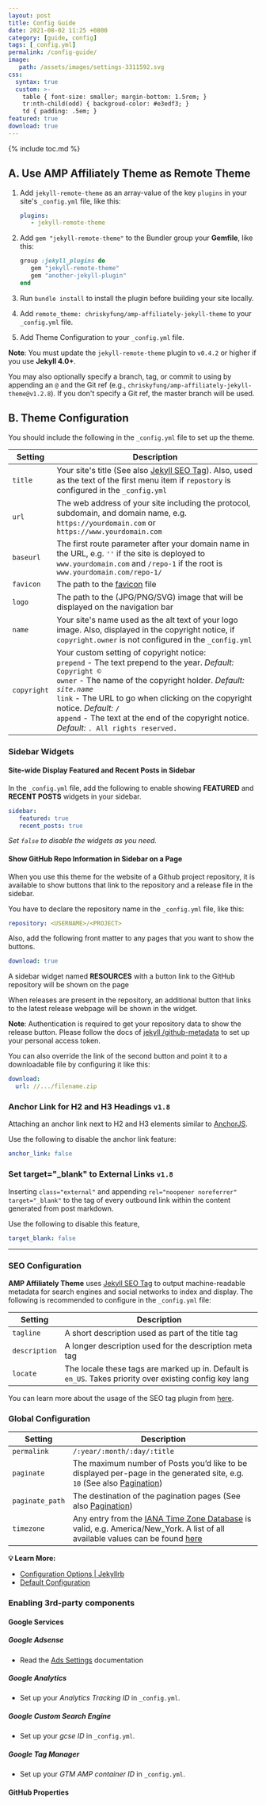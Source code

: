 ```yaml
---
layout: post
title: Config Guide
date: 2021-08-02 11:25 +0800
category: [guide, config]
tags: [_config.yml]
permalink: /config-guide/
image: 
   path: /assets/images/settings-3311592.svg
css:
  syntax: true
  custom: >-
    table { font-size: smaller; margin-bottom: 1.5rem; }
    tr:nth-child(odd) { backgroud-color: #e3edf3; }
    td { padding: .5em; }
featured: true
download: true
---
```


{% include toc.md %}

## A. Use AMP Affiliately Theme as Remote Theme

1. Add `jekyll-remote-theme` as an array-value of the key `plugins` in your site's `_config.yml` file, like this:

   ```yaml
   plugins:
      - jekyll-remote-theme
   ```

2. Add `gem "jekyll-remote-theme"` to the Bundler group your **Gemfile**, like this:

   ```ruby
   group :jekyll_plugins do
      gem "jekyll-remote-theme"
      gem "another-jekyll-plugin"
   end
   ```

3. Run `bundle install` to install the plugin before building your site locally.

4. Add `remote_theme: chriskyfung/amp-affiliately-jekyll-theme` to your `_config.yml` file.

5. Add Theme Configuration to your `_config.yml` file.

**Note**: You must update the `jekyll-remote-theme` plugin to `v0.4.2` or higher if you use **Jekyll 4.0+**.

You may also optionally specify a branch, tag, or commit to using by appending an `@` and the Git ref (e.g., `chriskyfung/amp-affiliately-jekyll-theme@v1.2.8`). If you don't specify a Git ref, the master branch will be used.

## B. Theme Configuration

You should include the following in the `_config.yml` file to set up the theme.

| Setting            | Description |
| ------------------ | ----------- |
| `title`            | Your site's title (See also [Jekyll SEO Tag](https://github.com/jekyll/jekyll-seo-tag/blob/master/docs/usage.md "jekyll-seo-tag/docs/usage")). Also, used as the text of the first menu item if `repostory` is configured in the `_config.yml` |          |
| `url`           | The web address of your site including the protocol, subdomain, and domain name, e.g. `https://yourdomain.com` or `https://www.yourdomain.com` |
| `baseurl`          | The first route parameter after your domain name in the URL, e.g. `''` if the site is deployed to `www.yourdomain.com` and `/repo-1` if the root is `www.yourdomain.com/repo-1/` |
| `favicon`          | The path to the [favicon](https://stackoverflow.com/questions/4888377/how-to-add-a-browser-tab-icon-favicon-for-a-website) file |
| `logo`             | The path to the (JPG/PNG/SVG) image that will be displayed on the navigation bar |
| `name`             | Your site's name used as the alt text of your logo image. Also, displayed in the copyright notice, if `copyright.owner` is not configured in the `_config.yml`  |
| `copyright` | Your custom setting of copyright notice:<br>`prepend` - The text prepend to the year. _Default:_ `Copyright © `<br>`owner` - The name of the copyright holder. _Default:_ _`site.name`_<br>`link` - The URL to go when clicking on the copyright notice. _Default:_ `/`<br>`append` - The text at the end of the copyright notice. _Default:_ `. All rights reserved.`

### Sidebar Widgets

#### Site-wide Display Featured and Recent Posts in Sidebar

In the `_config.yml` file, add the following to enable showing **FEATURED** and **RECENT POSTS** widgets in your sidebar.

   ```yaml
   sidebar:
      featured: true
      recent_posts: true
   ```

   *Set `false` to disable the widgets as you need.*

#### Show GitHub Repo Information in Sidebar on a Page

When you use this theme for the website of a Github project repository, it is available to show buttons that link to the repository and a release file in the sidebar.

You have to declare the repository name in the `_config.yml` file, like this:

```yaml
repository: <USERNAME>/<PROJECT>
```

Also, add the following front matter to any pages that you want to show the buttons.

```yaml
download: true
```

A sidebar widget named **RESOURCES** with a button link to the GitHub repository will be shown on the page

When releases are present in the repository, an additional button that links to the latest release webpage will be shown in the widget.

**Note**: Authentication is required to get your repository data to show the release button. Please follow the docs of [jekyll
/github-metadata](https://github.com/jekyll/github-metadata/blob/master/docs/authentication.md) to set up your personal access token.

You can also override the link of the second button and point it to a downloadable file by configuring it like this:

```yaml
download:
  url: //.../filename.zip
```

### Anchor Link for H2 and H3 Headings `v1.8`

Attaching an anchor link next to H2 and H3 elements similar to [AnchorJS](https://www.bryanbraun.com/anchorjs/).

Use the following to disable the anchor link feature:

```yaml
anchor_link: false
```

### Set target="_blank" to External Links  `v1.8`

Inserting `class="external"` and appending `rel="noopener noreferrer" target="_blank"` to the <a> tag of every outbound link within the content generated from post markdown.

Use the following to disable this feature,

```yaml
target_blank: false
```

* * *

### SEO Configuration

**AMP Affiliately Theme** uses [Jekyll SEO Tag](https://github.com/jekyll/jekyll-seo-tag) to output machine-readable metadata for search engines and social networks to index and display. The following is recommended to configure in the `_config.yml` file:

| Setting            | Description |
| ------------------ | ----------- |
| `tagline` | A short description used as part of the title tag  |
| `description`      | A longer description used for the description meta tag |
| `locate` |  The locale these tags are marked up in. Default is `en_US`. Takes priority over existing config key lang |

You can learn more about the usage of the SEO tag plugin from [here](https://github.com/jekyll/jekyll-seo-tag/blob/master/docs/usage.md "jekyll-seo-tag/docs/usage").

### Global Configuration

| Setting         | Description                 |
| --------------- | --------------------------- |
| `permalink`     | `/:year/:month/:day/:title` |
| `paginate`      | The maximum number of Posts you’d like to be displayed per-page in the generated site, e.g. `10` (See also [Pagination](https://jekyllrb.com/docs/pagination/ "Official Jekyll Documentation")) |
| `paginate_path` | The destination of the pagination pages (See also [Pagination](https://jekyllrb.com/docs/pagination/ "Official Jekyll Documentation")) |
| `timezone`      |  Any entry from the [IANA Time Zone Database](https://en.wikipedia.org/wiki/Tz_database "Wikipedia") is valid, e.g. America/New_York. A list of all available values can be found [here](https://en.wikipedia.org/wiki/List_of_tz_database_time_zones "Wikipedia") |

**💡 Learn More:**

- [Configuration Options \| Jekyllrb](https://jekyllrb.com/docs/configuration/options/ "Offical Jekyll Documentation")
- [Default Configuration](https://jekyllrb.com/docs/configuration/default/ "Offical Jekyll Documentation")

### Enabling 3rd-party components

#### <i class="fab fa-google"></i> Google Services

##### Google Adsense

- Read the [Ads Settings](/amp-affiliately-jekyll-theme/ads-settings/) documentation

##### Google Analytics

- Set up your _Analytics Tracking ID_ in `_config.yml`.

##### Google Custom Search Engine

- Set up your _gcse ID_ in `_config.yml`.

##### Google Tag Manager

- Set up your _GTM AMP container ID_ in `_config.yml`.

#### <i class="fab fa-github"></i> GitHub Properties
